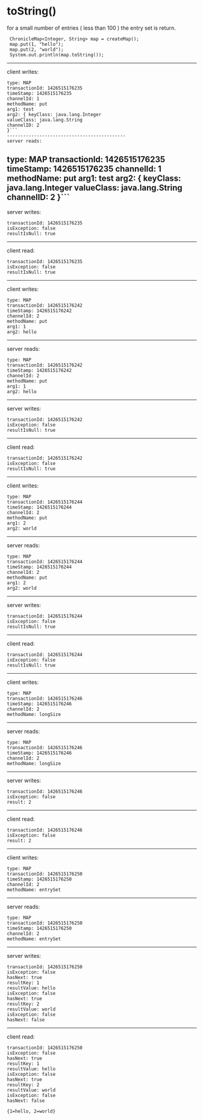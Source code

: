 # toString()

for a small number of entries ( less than 100 )  the entry set is return.

```
 ChronicleMap<Integer, String> map = createMap();
 map.put(1, "hello");
 map.put(2, "world");
 System.out.println(map.toString());
```

--------------------------------------------
client writes:
```
type: MAP
transactionId: 1426515176235
timeStamp: 1426515176235
channelId: 1
methodName: put
arg1: test
arg2: { keyClass: java.lang.Integer
valueClass: java.lang.String
channelID: 2
}```
--------------------------------------------
server reads:
```
type: MAP
transactionId: 1426515176235
timeStamp: 1426515176235
channelId: 1
methodName: put
arg1: test
arg2: { keyClass: java.lang.Integer
valueClass: java.lang.String
channelID: 2
}```
--------------------------------------------
server writes:
```
transactionId: 1426515176235
isException: false
resultIsNull: true

```
--------------------------------
client read:
```
transactionId: 1426515176235
isException: false
resultIsNull: true

```
--------------------------------------------
client writes:

```
type: MAP
transactionId: 1426515176242
timeStamp: 1426515176242
channelId: 2
methodName: put
arg1: 1
arg2: hello
```
--------------------------------------------
server reads:

```
type: MAP
transactionId: 1426515176242
timeStamp: 1426515176242
channelId: 2
methodName: put
arg1: 1
arg2: hello
```
--------------------------------------------
server writes:
```
transactionId: 1426515176242
isException: false
resultIsNull: true

```
--------------------------------
client read:
```
transactionId: 1426515176242
isException: false
resultIsNull: true

```
--------------------------------------------
client writes:
```
type: MAP
transactionId: 1426515176244
timeStamp: 1426515176244
channelId: 2
methodName: put
arg1: 2
arg2: world
```
--------------------------------------------
server reads:
```
type: MAP
transactionId: 1426515176244
timeStamp: 1426515176244
channelId: 2
methodName: put
arg1: 2
arg2: world
```
--------------------------------------------
server writes:
```
transactionId: 1426515176244
isException: false
resultIsNull: true

```
--------------------------------
client read:
```
transactionId: 1426515176244
isException: false
resultIsNull: true

```
--------------------------------------------
client writes:
```
type: MAP
transactionId: 1426515176246
timeStamp: 1426515176246
channelId: 2
methodName: longSize
```
--------------------------------------------
server reads:
```
type: MAP
transactionId: 1426515176246
timeStamp: 1426515176246
channelId: 2
methodName: longSize
```
--------------------------------------------
server writes:
```
transactionId: 1426515176246
isException: false
result: 2

```
--------------------------------
client read:
```
transactionId: 1426515176246
isException: false
result: 2

```
--------------------------------------------
client writes:
```
type: MAP
transactionId: 1426515176250
timeStamp: 1426515176250
channelId: 2
methodName: entrySet
```
--------------------------------------------
server reads:
```
type: MAP
transactionId: 1426515176250
timeStamp: 1426515176250
channelId: 2
methodName: entrySet
```
--------------------------------------------
server writes:
```
transactionId: 1426515176250
isException: false
hasNext: true
resultKey: 1
resultValue: hello
isException: false
hasNext: true
resultKey: 2
resultValue: world
isException: false
hasNext: false

```
--------------------------------
client read:
```
transactionId: 1426515176250
isException: false
hasNext: true
resultKey: 1
resultValue: hello
isException: false
hasNext: true
resultKey: 2
resultValue: world
isException: false
hasNext: false
```

```
{1=hello, 2=world}
```